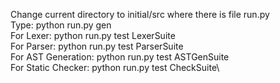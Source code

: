 Change current directory to initial/src where there is file run.py\
Type: python run.py gen\
For Lexer: python run.py test LexerSuite\
For Parser: python run.py test ParserSuite\
For AST Generation: python run.py test ASTGenSuite\
For Static Checker: python run.py test CheckSuite\
